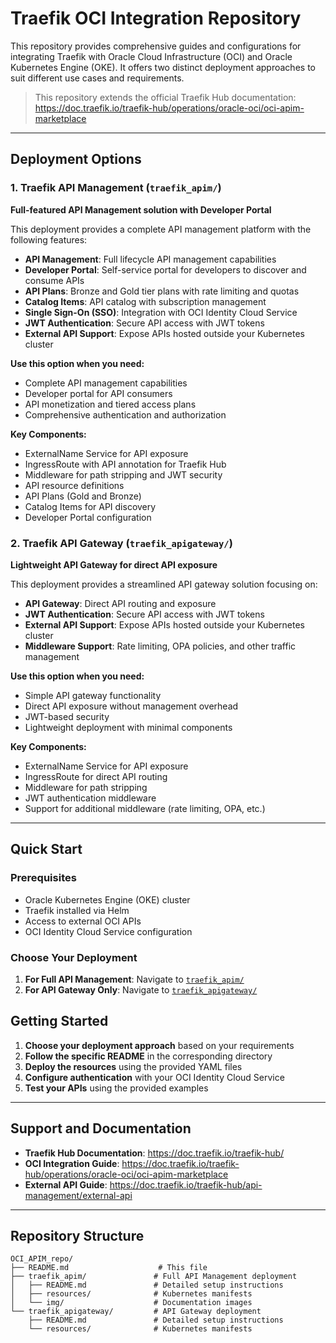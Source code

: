 # Traefik OCI Integration Repository

This repository provides comprehensive guides and configurations for integrating Traefik with Oracle Cloud Infrastructure (OCI) and Oracle Kubernetes Engine (OKE). It offers two distinct deployment approaches to suit different use cases and requirements.

> This repository extends the official Traefik Hub documentation:  
> https://doc.traefik.io/traefik-hub/operations/oracle-oci/oci-apim-marketplace

---

## Deployment Options

### 1. Traefik API Management (`traefik_apim/`)

**Full-featured API Management solution with Developer Portal**

This deployment provides a complete API management platform with the following features:

- **API Management**: Full lifecycle API management capabilities
- **Developer Portal**: Self-service portal for developers to discover and consume APIs
- **API Plans**: Bronze and Gold tier plans with rate limiting and quotas
- **Catalog Items**: API catalog with subscription management
- **Single Sign-On (SSO)**: Integration with OCI Identity Cloud Service
- **JWT Authentication**: Secure API access with JWT tokens
- **External API Support**: Expose APIs hosted outside your Kubernetes cluster

**Use this option when you need:**
- Complete API management capabilities
- Developer portal for API consumers
- API monetization and tiered access plans
- Comprehensive authentication and authorization

**Key Components:**
- ExternalName Service for API exposure
- IngressRoute with API annotation for Traefik Hub
- Middleware for path stripping and JWT security
- API resource definitions
- API Plans (Gold and Bronze)
- Catalog Items for API discovery
- Developer Portal configuration

### 2. Traefik API Gateway (`traefik_apigateway/`)

**Lightweight API Gateway for direct API exposure**

This deployment provides a streamlined API gateway solution focusing on:

- **API Gateway**: Direct API routing and exposure
- **JWT Authentication**: Secure API access with JWT tokens
- **External API Support**: Expose APIs hosted outside your Kubernetes cluster
- **Middleware Support**: Rate limiting, OPA policies, and other traffic management

**Use this option when you need:**
- Simple API gateway functionality
- Direct API exposure without management overhead
- JWT-based security
- Lightweight deployment with minimal components

**Key Components:**
- ExternalName Service for API exposure
- IngressRoute for direct API routing
- Middleware for path stripping
- JWT authentication middleware
- Support for additional middleware (rate limiting, OPA, etc.)

---

## Quick Start

### Prerequisites

- Oracle Kubernetes Engine (OKE) cluster
- Traefik installed via Helm
- Access to external OCI APIs
- OCI Identity Cloud Service configuration

### Choose Your Deployment

1. **For Full API Management**: Navigate to [`traefik_apim/`](./traefik_apim/README.md)
2. **For API Gateway Only**: Navigate to [`traefik_apigateway/`](./traefik_apigateway/README.md)


## Getting Started

1. **Choose your deployment approach** based on your requirements
2. **Follow the specific README** in the corresponding directory
3. **Deploy the resources** using the provided YAML files
4. **Configure authentication** with your OCI Identity Cloud Service
5. **Test your APIs** using the provided examples

---

## Support and Documentation

- **Traefik Hub Documentation**: https://doc.traefik.io/traefik-hub/
- **OCI Integration Guide**: https://doc.traefik.io/traefik-hub/operations/oracle-oci/oci-apim-marketplace
- **External API Guide**: https://doc.traefik.io/traefik-hub/api-management/external-api

---

## Repository Structure

```
OCI_APIM_repo/
├── README.md                    # This file
├── traefik_apim/               # Full API Management deployment
│   ├── README.md               # Detailed setup instructions
│   ├── resources/              # Kubernetes manifests
│   └── img/                    # Documentation images
└── traefik_apigateway/         # API Gateway deployment
    ├── README.md               # Detailed setup instructions
    └── resources/              # Kubernetes manifests
```